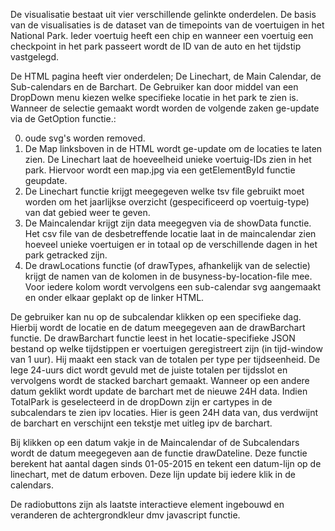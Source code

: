 De visualisatie bestaat uit vier verschillende gelinkte onderdelen.
De basis van de visualisaties is de dataset van de timepoints van de voertuigen in het National Park. Ieder voertuig heeft een chip en wanneer een voertuig een checkpoint in het park passeert wordt de ID van de auto en het tijdstip vastgelegd.

De HTML pagina heeft vier onderdelen; De Linechart, de Main Calendar, de Sub-calendars en de Barchart.
De Gebruiker kan door middel van een DropDown menu kiezen welke specifieke locatie in het park te zien is. Wanneer de selectie gemaakt wordt worden de volgende zaken ge-update via de GetOption functie.:

0. oude svg's worden removed.
1. De Map linksboven in de HTML wordt ge-update om de locaties te laten zien.
De Linechart laat de hoeveelheid unieke voertuig-IDs zien in het park. Hiervoor wordt een map.jpg via een getElementById functie geupdate.
2. De Linechart functie krijgt meegegeven welke tsv file gebruikt moet worden om het jaarlijkse overzicht (gespecificeerd op voertuig-type) van dat gebied weer te geven.
3. De Maincalendar krijgt zijn data meegegven via de showData functie. Het csv file van de desbetreffende locatie laat in de maincalendar zien hoeveel unieke voertuigen er in totaal op de verschillende dagen in het park getracked zijn.
4. De drawLocations functie (of drawTypes, afhankelijk van de selectie) krijgt de namen van de kolomen in de busyness-by-location-file mee. Voor iedere kolom wordt vervolgens een sub-calendar svg aangemaakt en onder elkaar geplakt op de linker HTML.

De gebruiker kan nu op de subcalendar klikken op een specifieke dag. Hierbij wordt de locatie en de datum meegegeven aan de drawBarchart functie. De drawBarchart functie leest in het locatie-specifieke JSON bestand op welke tijdstippen er voertuigen geregistreert zijn (in tijd-window van 1 uur). Hij maakt een stack van de totalen per type per tijdseenheid. De lege 24-uurs dict wordt gevuld met de juiste totalen per tijdsslot en vervolgens wordt de stacked barchart gemaakt. 
Wanneer op een andere datum geklikt wordt update de barchart met de nieuwe 24H data.
Indien TotalPark is geselecteerd in de dropDown zijn er cartypes in de subcalendars te zien ipv locaties. Hier is geen 24H data van, dus verdwijnt de barchart en verschijnt een tekstje met uitleg ipv de barchart.

Bij klikken op een datum vakje in de Maincalendar of de Subcalendars wordt de datum meegegeven aan de functie drawDateline. Deze functie berekent hat aantal dagen sinds 01-05-2015 en tekent een datum-lijn op de linechart, met de datum erboven. Deze lijn update bij iedere klik in de calendars.

De radiobuttons zijn als laatste interactieve element ingebouwd en veranderen de achtergrondkleur dmv javascript functie.
